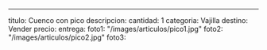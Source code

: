 ---
titulo: Cuenco con pico
descripcion: 
cantidad: 1
categoria: Vajilla
destino: Vender
precio: 
entrega: 
foto1: "/images/articulos/pico1.jpg"
foto2: "/images/articulos/pico2.jpg"
foto3: 
